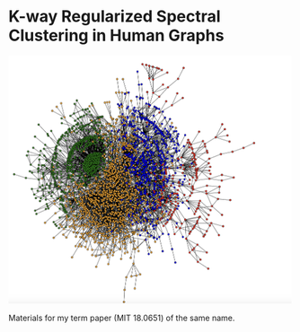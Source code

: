 # K-way Regularized Spectral Clustering in Human Graphs

![portrait](https://github.com/econeutics/k-reg-spectralclust/blob/main/images/Cora_rsc_k4.png?raw=true)

Materials for my term paper (MIT 18.0651) of the same name. 
